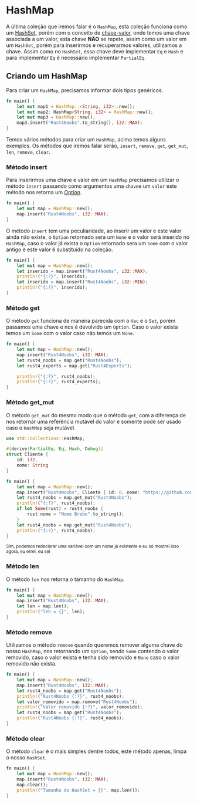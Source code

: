 # HashMap

A última coleção que iremos falar é o `HashMap`, esta coleção funciona como um [HashSet](./09-hashset.md), porém com o conceito de [chave-valor](./https://hazelcast.com/glossary/key-value-store/ ), onde temos uma chave associada a um valor, esta chave <strong>NÃO</strong> se repete, assim como um valor em um `HashSet`, porém para inserirmos e recuperarmos valores, utilizamos a chave. Assim como no `HashSet`, essa chave deve implementar `Eq` e `Hash` e para implementar `Eq` é necessário implementar `PartialEq`.

## Criando um HashMap

Para criar um `HashMap`, precisamos informar dois tipos genéricos.

```rust
fn main() {
    let mut map1 = HashMap::<String, i32>::new();
    let mut map2: HashMap<String, i32> = HashMap::new();
    let mut map3 = HashMap::new();
    map3.insert("Rust4Noobs".to_string(), i32::MAX);
}
```

Temos vários métodos para criar um `HashMap`, acima temos alguns exemplos. Os métodos que iremos falar serão, `insert`, `remove`, `get`, `get_mut`, `len`, `remove`, `clear`.

### Método insert

Para inserirmos uma chave e valor em um `HashMap` precisamos utilizar o método `insert` passando como argumentos uma `chave`e um `valor` este método nos retorna um [Option](./07-option.md).

```rust
fn main() {
    let mut map = HashMap::new();
    map.insert("Rust4Noobs", i32::MAX);
}
```

O método `insert` tem uma peculiaridade, ao inserir um valor e este valor ainda não existe, o `Option` retornado sera um `None` e o valor será inserido no `HashMap`, caso o valor já exista o `Option` retornado sera um `Some` com o valor antigo e este valor é substituído na coleção.

```rust
fn main() {
    let mut map = HashMap::new();
    let inserido = map.insert("Rust4Noobs", i32::MAX);
    println!("{:?}", inserido);
    let inserido = map.insert("Rust4Noobs", i32::MIN);
    println!("{:?}", inserido);
}
```

### Método get

O método `get` funciona de maneira parecida com o `Vec` e o `Set`, porém passamos uma chave e nos é devolvido um `Option`. Caso o valor exista temos um `Some` com o valor caso não temos um `None`.

```rust
fn main() {
    let mut map = HashMap::new();
    map.insert("Rust4Noobs", i32::MAX);
    let rust4_noobs = map.get("Rust4Noobs");
    let rust4_experts = map.get("Rust4Experts");

    println!("{:?}", rust4_noobs);
    println!("{:?}", rust4_experts);
}
```

### Método get_mut

O método `get_mut` do mesmo modo que o método `get`, com a diferença de nos retornar uma referência mutável do valor e somente pode ser usado caso o `HashMap` seja mutável.

```rust
use std::collections::HashMap;

#[derive(PartialEq, Eq, Hash, Debug)]
struct Cliente {
    id: i32,
    nome: String
}

fn main() {
    let mut map = HashMap::new();
    map.insert("Rust4Noobs", Cliente { id: 0, nome: "https://github.com/pgjbz/rust4noobs".to_string()});
    let rust4_noobs = map.get_mut("Rust4Noobs");
    println!("{:?}", rust4_noobs);
    if let Some(rust) = rust4_noobs {
        rust.nome = "Nome Brabo".to_string();
    }
    let rust4_noobs = map.get_mut("Rust4Noobs");
    println!("{:?}", rust4_noobs);
}
```
<small>Sim, podemos redeclarar uma variável com um nome já existente e eu só mostrei isso agora, eu errei, eu sei</small>

### Método len 

O método `len` nos retorna o tamanho do `HashMap`.

```rust
fn main() {
    let mut map = HashMap::new();
    map.insert("Rust4Noobs", i32::MAX);
    let len = map.len();
    println!("len = {}", len);
}
```

### Método remove

Utilizamos o método `remove` quando queremos remover alguma chave do nosso `HashMap`, nos retornando um `Option`, sendo `Some` contendo o valor removido, caso o valor exista e tenha sido removido e `None` caso o valor removido não exista.

```rust
fn main() {
    let mut map = HashMap::new();
    map.insert("Rust4Noobs", i32::MAX);
    let rust4_noobs = map.get("Rust4Noobs");
    println!("Rust4Noobs {:?}", rust4_noobs);
    let valor_removido = map.remove("Rust4Noobs");
    println!("Valor removido {:?}", valor_removido);
    let rust4_noobs = map.get("Rust4Noobs");
    println!("Rust4Noobs {:?}", rust4_noobs);
}
```
### Método clear

O método `clear` é o mais simples dentre todos, este método apenas, limpa o nosso `HashSet`.

```rust
fn main() {
    let mut map = HashMap::new();
    map.insert("Rust4Noobs", i32::MAX);
    map.clear();
    println!("Tamanho do HashSet = {}", map.len());
}
```